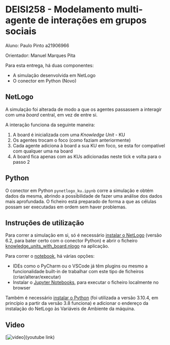 # DEISI258 - Modelamento multi-agente de interações em grupos sociais

Aluno: Paulo Pinto a21906966

Orientador: Manuel Marques Pita

Para esta entrega, há duas componentes:

- A simulação desenvolvida em NetLogo
- O conector em Python (Novo)

## NetLogo

A simulação foi alterada de modo a que os agentes passassem a interagir com uma *board* central, em vez de entre si.

A interação funciona da seguinte maneira:

1. A board é inicializada com uma *Knowledge Unit* - KU
2. Os agentes trocam o foco (como faziam anteriormente)
3. Cada agente adiciona à board a sua KU em foco, se esta for compatível com qualquer uma na board
4. A board fica apenas com as KUs adicionadas neste tick e volta para o passo 2

## Python

O conector em Python `pynetlogo_ku.ipynb` corre a simulação e obtém dados da mesma, abrindo a possibilidade de fazer uma
análise dos dados mais aprofundada. O ficheiro está preparado de forma a que as células possam ser executadas em ordem
sem haver problemas.

## Instruções de utilização

Para correr a simulação em si, só é necessário [instalar o NetLogo](https://ccl.northwestern.edu/netlogo/download.shtml)
(versão 6.2, para bater certo com o conector Python)
e abrir o ficheiro [knowledge_units_with_board.nlogo](files/knowledge_units_with_board.nlogo) na aplicação.

Para correr o [notebook](pynetlogo_ku.ipynb), há várias opções:

- IDEs como o PyCharm ou o VSCode já têm plugins ou mesmo a funcionalidade built-in de trabalhar com este tipo de
  ficheiros (criar/alterar/executar)
- Instalar o [Jupyter Notebooks](https://jupyter.org/install), para executar o ficheiro localmente no browser

Também é necessário [instalar o Python](https://www.python.org/downloads/) (foi utilizada a versão 3.10.4, em princípio
a partir da versão 3.8 funciona) e adicionar o endereço da instalação do NetLogo às Variáveis de Ambiente da máquina.

## Video

[![video](thumbnail.png)](youtube link)
